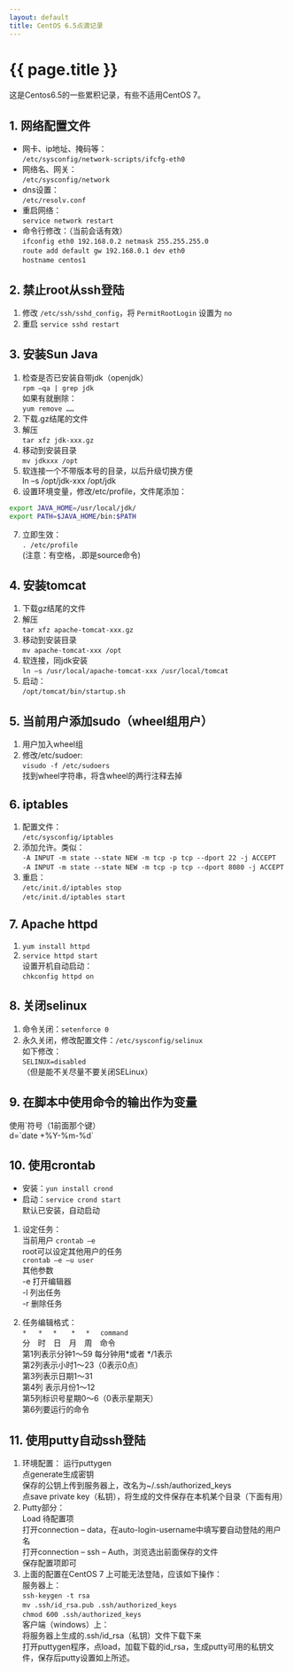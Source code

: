 ```yaml
---
layout: default
title: CentOS 6.5点滴记录
---
```


# {{ page.title }}
这是Centos6.5的一些累积记录，有些不适用CentOS 7。

## 1. 网络配置文件  
* 网卡、ip地址、掩码等：  
`/etc/sysconfig/network-scripts/ifcfg-eth0`  
* 网络名、网关：  
`/etc/sysconfig/network`  
* dns设置：  
`/etc/resolv.conf`   
* 重启网络：  
`service network restart`  
* 命令行修改：（当前会话有效）  
`ifconfig eth0 192.168.0.2 netmask 255.255.255.0`  
`route add default gw 192.168.0.1 dev eth0`  
`hostname centos1`  

## 2. 禁止root从ssh登陆
1)	修改 `/etc/ssh/sshd_config`，将 `PermitRootLogin` 设置为 `no`  
2)	重启 `service sshd restart`

## 3. 安装Sun Java
1)	检查是否已安装自带jdk（openjdk）  
`rpm –qa | grep jdk`  
如果有就删除：  
`yum remove ……`  
2)	下载.gz结尾的文件  
3)	解压  
`tar xfz jdk-xxx.gz`  
4)	移动到安装目录  
`mv jdkxxx /opt`  
5)	软连接一个不带版本号的目录，以后升级切换方便  
ln –s /opt/jdk-xxx /opt/jdk  
6)	设置环境变量，修改/etc/profile，文件尾添加：  
```sh  
export JAVA_HOME=/usr/local/jdk/  
export PATH=$JAVA_HOME/bin:$PATH  
```  
7)	立即生效：  
`. /etc/profile`  
(注意：有空格，.即是source命令)

## 4.	安装tomcat
1)	下载gz结尾的文件
2)	解压  
`tar xfz apache-tomcat-xxx.gz`  
3)	移动到安装目录  
`mv apache-tomcat-xxx /opt`  
4)	软连接，同jdk安装  
`ln –s /usr/local/apache-tomcat-xxx /usr/local/tomcat`  
5)	启动：  
`/opt/tomcat/bin/startup.sh`  

## 5.	当前用户添加sudo（wheel组用户）
1)	用户加入wheel组  
2)	修改/etc/sudoer:  
`visudo -f /etc/sudoers`  
找到wheel字符串，将含wheel的两行注释去掉  

## 6.	iptables
1)	配置文件：  
`/etc/sysconfig/iptables`  
2)	添加允许。类似：  
`-A INPUT -m state --state NEW -m tcp -p tcp --dport 22 -j ACCEPT`  
`-A INPUT -m state --state NEW -m tcp -p tcp --dport 8080 -j ACCEPT`  
3)	重启：  
`/etc/init.d/iptables stop`  
`/etc/init.d/iptables start`  

## 7.	Apache httpd
1)	`yum install httpd`  
2)	`service httpd start`  
设置开机自动启动：  
`chkconfig httpd on`  

## 8.	关闭selinux
1)	命令关闭：`setenforce 0`  
2)	永久关闭，修改配置文件：`/etc/sysconfig/selinux`  
如下修改：  
`SELINUX=disabled`  
（但是能不关尽量不要关闭SELinux）

## 9.	在脚本中使用命令的输出作为变量
使用\`符号（1前面那个键）  
d=\`date +%Y-%m-%d\`  

## 10.	使用crontab
* 安装：`yun install crond`  
* 启动：`service crond start`  
默认已安装，自动启动  

1)	设定任务：  
当前用户 `crontab –e`  
root可以设定其他用户的任务  
`crontab –e –u user`  
其他参数  
-e 打开编辑器  
-l 列出任务  
-r 删除任务  

2)	任务编辑格式：  
`*	 *　 *　  *　 *　 command`  
分　时　日　月　周　命令  
第1列表示分钟1～59 每分钟用*或者 */1表示  
第2列表示小时1～23（0表示0点）  
第3列表示日期1～31  
第4列 表示月份1～12  
第5列标识号星期0～6（0表示星期天）  
第6列要运行的命令

## 11.	使用putty自动ssh登陆
1)	环境配置：
运行puttygen  
点generate生成密钥  
保存的公钥上传到服务器上，改名为~/.ssh/authorized_keys  
点save private key（私钥），将生成的文件保存在本机某个目录（下面有用）  
2)	Putty部分：  
Load 待配置项  
打开connection – data，在auto-login-username中填写要自动登陆的用户名  
打开connection – ssh – Auth，浏览选出前面保存的文件  
保存配置项即可  
3) 上面的配置在CentOS 7 上可能无法登陆，应该如下操作：  
服务器上：  
`ssh-keygen -t rsa`  
`mv .ssh/id_rsa.pub .ssh/authorized_keys`  
`chmod 600 .ssh/authorized_keys`  
客户端（windows）上：  
将服务器上生成的.ssh/id_rsa（私钥）文件下载下来  
打开puttygen程序，点load，加载下载的id_rsa，生成putty可用的私钥文件，保存后putty设置如上所述。  
